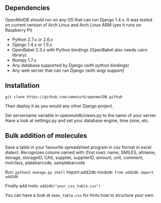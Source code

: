 ## Dependencies

OpenMolDB should run on any OS that can run Django 1.4.x.
It was tested on current version of Arch Linux and Arch Linux ARM (yes it runs on Raspberry Pi)

* Python 2.7.x or 2.6.x
* Django 1.4.x or 1.5.x
* OpenBabel 2.3.x with Python bindings (OpenBabel also needs cairo library)
* Numpy 1.7.x
* Any database supported by Django (with python bindings)
* Any web server that can run Django (with wsgi support)

## Installation

`git clone https://github.com/samoturk/openmolDB.github`

Then deploy it as you would any other Django project.

Set servername variable in openmoldb/views.py to the name of your server.
Have a look at settings.py and set your database engine, time zone, etc.

## Bulk addition of molecules

Save a table in your favourite spreadsheet program in csv format in excel
dialect. Recognizes colums named with (first row):
name, SMILES, altname, storage, storageID, CAS, supplier, supplierID, amount,
unit, comment, molclass, platebarcode, samplebarcode

Run: `python2 manage.py shell`
Import add2db module: `from add2db import add2db`

Finally add mols: `add2db("your_csv_table.csv")`

You can have a look at `demo_table.csv` for hints how to structure your own.
